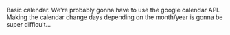Basic calendar. We're probably gonna have to use the google calendar API.
Making the calendar change days depending on the month/year is gonna be
super difficult...
